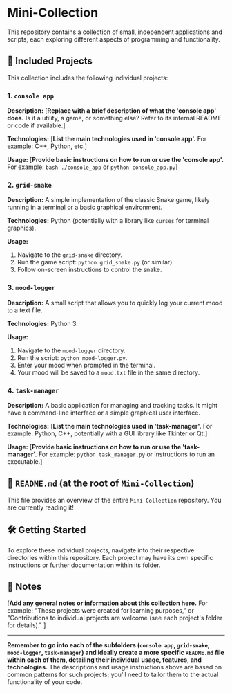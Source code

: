 # Mini-Collection

This repository contains a collection of small, independent applications and scripts, each exploring different aspects of programming and functionality.

## 📂 Included Projects

This collection includes the following individual projects:

### 1. `console app`

**Description:** [**Replace with a brief description of what the 'console app' does.** Is it a utility, a game, or something else? Refer to its internal README or code if available.]

**Technologies:** [**List the main technologies used in 'console app'.** For example: C++, Python, etc.]

**Usage:** [**Provide basic instructions on how to run or use the 'console app'.** For example: `bash ./console_app` or `python console_app.py`]

### 2. `grid-snake`

**Description:** A simple implementation of the classic Snake game, likely running in a terminal or a basic graphical environment.

**Technologies:** Python (potentially with a library like `curses` for terminal graphics).

**Usage:**

1.  Navigate to the `grid-snake` directory.
2.  Run the game script: `python grid_snake.py` (or similar).
3.  Follow on-screen instructions to control the snake.

### 3. `mood-logger`

**Description:** A small script that allows you to quickly log your current mood to a text file.

**Technologies:** Python 3.

**Usage:**

1.  Navigate to the `mood-logger` directory.
2.  Run the script: `python mood-logger.py`.
3.  Enter your mood when prompted in the terminal.
4.  Your mood will be saved to a `mood.txt` file in the same directory.

### 4. `task-manager`

**Description:** A basic application for managing and tracking tasks. It might have a command-line interface or a simple graphical user interface.

**Technologies:** [**List the main technologies used in 'task-manager'.** For example: Python, C++, potentially with a GUI library like Tkinter or Qt.]

**Usage:** [**Provide basic instructions on how to run or use the 'task-manager'.** For example: `python task_manager.py` or instructions to run an executable.]

## 📄 `README.md` (at the root of `Mini-Collection`)

This file provides an overview of the entire `Mini-Collection` repository. You are currently reading it!

## 🛠️ Getting Started

To explore these individual projects, navigate into their respective directories within this repository. Each project may have its own specific instructions or further documentation within its folder.

## 📝 Notes

[**Add any general notes or information about this collection here.** For example: "These projects were created for learning purposes," or "Contributions to individual projects are welcome (see each project's folder for details)." ]

---

**Remember to go into each of the subfolders (`console app`, `grid-snake`, `mood-logger`, `task-manager`) and ideally create a more specific `README.md` file within each of them, detailing their individual usage, features, and technologies.** The descriptions and usage instructions above are based on common patterns for such projects; you'll need to tailor them to the actual functionality of your code.
